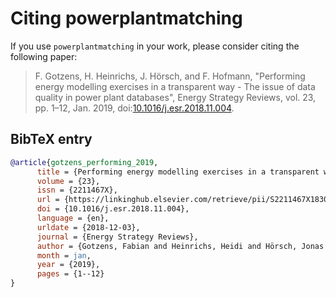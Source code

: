 # Citing powerplantmatching

If you use `powerplantmatching` in your work, please consider citing the following paper:

> F. Gotzens, H. Heinrichs, J. Hörsch, and F. Hofmann, "Performing energy modelling exercises in a transparent way - The issue of data quality in power plant databases", Energy Strategy Reviews, vol. 23, pp. 1–12, Jan. 2019, doi:[10.1016/j.esr.2018.11.004](https://www.sciencedirect.com/science/article/pii/S2211467X18301056).

## BibTeX entry

```bibtex
@article{gotzens_performing_2019,
      title = {Performing energy modelling exercises in a transparent way - {The} issue of data quality in power plant databases},
      volume = {23},
      issn = {2211467X},
      url = {https://linkinghub.elsevier.com/retrieve/pii/S2211467X18301056},
      doi = {10.1016/j.esr.2018.11.004},
      language = {en},
      urldate = {2018-12-03},
      journal = {Energy Strategy Reviews},
      author = {Gotzens, Fabian and Heinrichs, Heidi and Hörsch, Jonas and Hofmann, Fabian},
      month = jan,
      year = {2019},
      pages = {1--12}
}
```
